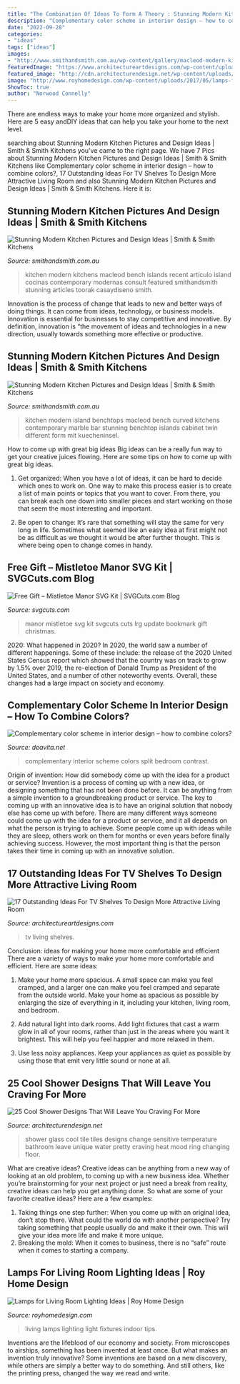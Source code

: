```yaml
---
title: "The Combination Of Ideas To Form A Theory : Stunning Modern Kitchen Pictures And Design Ideas"
description: "Complementary color scheme in interior design – how to combine colors?"
date: "2022-09-28"
categories:
- "ideas"
tags: ["ideas"]
images:
- "http://www.smithandsmith.com.au/wp-content/gallery/macleod-modern-kitchen/modern_kitchen_macleod_stunning_09.jpg"
featuredImage: "https://www.architectureartdesigns.com/wp-content/uploads/2017/10/10-16.jpg"
featured_image: "http://cdn.architecturendesign.net/wp-content/uploads/2014/10/8-glass-tile-color-change.jpg"
image: "http://www.royhomedesign.com/wp-content/uploads/2017/05/lamps-for-living-room-indoor-light-fixtures-ideas.jpg"
ShowToc: true
author: "Norwood Connelly"
---
```



There are endless ways to make your home more organized and stylish. Here are 5 easy andDIY ideas that can help you take your home to the next level.

	

		
searching about Stunning Modern Kitchen Pictures and Design Ideas | Smith &amp; Smith Kitchens you've came to the right page. We have 7 Pics about Stunning Modern Kitchen Pictures and Design Ideas | Smith &amp; Smith Kitchens like Complementary color scheme in interior design – how to combine colors?, 17 Outstanding Ideas For TV Shelves To Design More Attractive Living Room and also Stunning Modern Kitchen Pictures and Design Ideas | Smith &amp; Smith Kitchens. Here it is:
		
    
## Stunning Modern Kitchen Pictures And Design Ideas | Smith &amp; Smith Kitchens

<img loading=lazy src="http://www.smithandsmith.com.au/wp-content/gallery/macleod-modern-kitchen/modern_kitchen_macleod_stunning_09.jpg" onerror="this.onerror=null;this.src='https://tse1.mm.bing.net/th?id=OIP.b7JePs6MsFZ-MKYS8441oQHaE6&amp;pid=15.1';" alt="Stunning Modern Kitchen Pictures and Design Ideas | Smith &amp; Smith Kitchens">

_Source: smithandsmith.com.au_

>kitchen modern kitchens macleod bench islands recent artículo island cocinas contemporary modernas consult featured smithandsmith stunning articles toorak casaydiseno smith. 

	

Innovation is the process of change that leads to new and better ways of doing things. It can come from ideas, technology, or business models. Innovation is essential for businesses to stay competitive and innovative. By definition, innovation is “the movement of ideas and technologies in a new direction, usually towards something more effective or productive.

    
## Stunning Modern Kitchen Pictures And Design Ideas | Smith &amp; Smith Kitchens

<img loading=lazy src="http://www.smithandsmith.com.au/wp-content/gallery/macleod-modern-kitchen/modern_kitchen_macleod_stunning_02.jpg" onerror="this.onerror=null;this.src='https://tse2.mm.bing.net/th?id=OIP.4CIfTmIIU2PFFJCQzrRpeAHaE8&amp;pid=15.1';" alt="Stunning Modern Kitchen Pictures and Design Ideas | Smith &amp; Smith Kitchens">

_Source: smithandsmith.com.au_

>kitchen modern island benchtops macleod bench curved kitchens contemporary marble bar stunning benchtop islands cabinet twin different form mit kuecheninsel. 

	

How to come up with great big ideas
Big ideas can be a really fun way to get your creative juices flowing. Here are some tips on how to come up with great big ideas. 
1. Get organized: When you have a lot of ideas, it can be hard to decide which ones to work on. One way to make this process easier is to create a list of main points or topics that you want to cover. From there, you can break each one down into smaller pieces and start working on those that seem the most interesting and important. 

2. Be open to change: It’s rare that something will stay the same for very long in life. Sometimes what seemed like an easy idea at first might not be as difficult as we thought it would be after further thought. This is where being open to change comes in handy.

    
## Free Gift – Mistletoe Manor SVG Kit | SVGCuts.com Blog

<img loading=lazy src="http://svgcuts.com/blog/wp-content/gallery/mistletoe-manor-svg-kit/mistletoe-manor_02_lrg.jpg" onerror="this.onerror=null;this.src='https://tse4.mm.bing.net/th?id=OIP.LeUnVqbEIAU77z_vErduIgHaHa&amp;pid=15.1';" alt="Free Gift – Mistletoe Manor SVG Kit | SVGCuts.com Blog">

_Source: svgcuts.com_

>manor mistletoe svg kit svgcuts cuts lrg update bookmark gift christmas. 

	

2020: What happened in 2020?
In 2020, the world saw a number of different happenings. Some of these include: the release of the 2020 United States Census report which showed that the country was on track to grow by 1.5% over 2019, the re-election of Donald Trump as President of the United States, and a number of other noteworthy events. Overall, these changes had a large impact on society and economy.

    
## Complementary Color Scheme In Interior Design – How To Combine Colors?

<img loading=lazy src="https://deavita.net/wp-content/uploads/2018/07/red-green-bedroom-complementary-color-scheme-interior-design-ideas.jpg" onerror="this.onerror=null;this.src='https://tse4.mm.bing.net/th?id=OIP.wwr4cqsZ83oGFaxua2g--AHaLH&amp;pid=15.1';" alt="Complementary color scheme in interior design – how to combine colors?">

_Source: deavita.net_

>complementary interior scheme colors split bedroom contrast. 

	

Origin of invention: How did somebody come up with the idea for a product or service?
Invention is a process of coming up with a new idea, or designing something that has not been done before. It can be anything from a simple invention to a groundbreaking product or service. The key to coming up with an innovative idea is to have an original solution that nobody else has come up with before. There are many different ways someone could come up with the idea for a product or service, and it all depends on what the person is trying to achieve. Some people come up with ideas while they are sleep, others work on them for months or even years before finally achieving success. However, the most important thing is that the person takes their time in coming up with an innovative solution.

    
## 17 Outstanding Ideas For TV Shelves To Design More Attractive Living Room

<img loading=lazy src="https://www.architectureartdesigns.com/wp-content/uploads/2017/10/10-16.jpg" onerror="this.onerror=null;this.src='https://tse4.mm.bing.net/th?id=OIP._Bx8SAQ0OETmGSTjEKyaZwHaE8&amp;pid=15.1';" alt="17 Outstanding Ideas For TV Shelves To Design More Attractive Living Room">

_Source: architectureartdesigns.com_

>tv living shelves. 

	

Conclusion: ideas for making your home more comfortable and efficient
There are a variety of ways to make your home more comfortable and efficient. Here are some ideas: 
1. Make your home more spacious. A small space can make you feel cramped, and a larger one can make you feel cramped and separate from the outside world. Make your home as spacious as possible by enlarging the size of everything in it, including your kitchen, living room, and bedroom.

2. Add natural light into dark rooms. Add light fixtures that cast a warm glow in all of your rooms, rather than just in the areas where you want it brightest. This will help you feel happier and more relaxed in them.

3. Use less noisy appliances. Keep your appliances as quiet as possible by using those that emit very little sound or none at all.

    
## 25 Cool Shower Designs That Will Leave You Craving For More

<img loading=lazy src="http://cdn.architecturendesign.net/wp-content/uploads/2014/10/8-glass-tile-color-change.jpg" onerror="this.onerror=null;this.src='https://tse1.mm.bing.net/th?id=OIP.2zJPoKraojxrB7GO8E-wOwHaJ3&amp;pid=15.1';" alt="25 Cool Shower Designs That Will Leave You Craving For More">

_Source: architecturendesign.net_

>shower glass cool tile tiles designs change sensitive temperature bathroom leave unique water pretty craving heat mood ring changing floor. 

	

What are creative ideas?
Creative ideas can be anything from a new way of looking at an old problem, to coming up with a new business idea. Whether you’re brainstorming for your next project or just need a break from reality, creative ideas can help you get anything done. So what are some of your favorite creative ideas? Here are a few examples: 
1) Taking things one step further: When you come up with an original idea, don’t stop there. What could the world do with another perspective? Try taking something that people usually do and make it their own. This will give your idea more life and make it more unique. 
2) Breaking the mold: When it comes to business, there is no “safe” route when it comes to starting a company.

    
## Lamps For Living Room Lighting Ideas | Roy Home Design

<img loading=lazy src="http://www.royhomedesign.com/wp-content/uploads/2017/05/lamps-for-living-room-indoor-light-fixtures-ideas.jpg" onerror="this.onerror=null;this.src='https://tse1.mm.bing.net/th?id=OIP.XlUFvLGFRnj4IbyWZ-rs0AHaE2&amp;pid=15.1';" alt="Lamps for Living Room Lighting Ideas | Roy Home Design">

_Source: royhomedesign.com_

>living lamps lighting light fixtures indoor tips. 

	

Inventions are the lifeblood of our economy and society. From microscopes to airships, something has been invented at least once. But what makes an invention truly innovative? Some inventions are based on a new discovery, while others are simply a better way to do something. And still others, like the printing press, changed the way we read and write.

